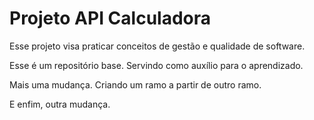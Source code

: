 # Projeto API Calculadora

Esse projeto visa praticar conceitos de gestão e qualidade de software.

Esse é um repositório base. Servindo como auxílio para o aprendizado.

Mais uma mudança. Criando um ramo a partir de outro ramo.

E enfim, outra mudança.
